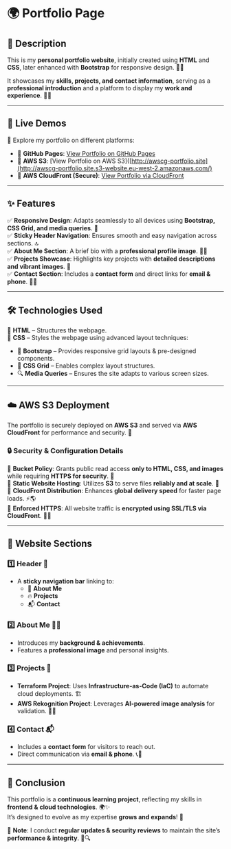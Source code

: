 # **🌍 Portfolio Page**  

## **📜 Description**  
This is my **personal portfolio website**, initially created using **HTML** and **CSS**, later enhanced with **Bootstrap** for responsive design. 🎨📱  

It showcases my **skills, projects, and contact information**, serving as a **professional introduction** and a platform to display my **work and experience**. 💼🎯  

---

## **🔗 Live Demos**  
🌟 Explore my portfolio on different platforms:  
- 🔹 **GitHub Pages**: [View Portfolio on GitHub Pages](https://awscloudgirl.github.io/portfolio-page/)  
- 🔹 **AWS S3**: [View Portfolio on AWS S3]([http://awscg-portfolio.site](http://awscg-portfolio.site.s3-website.eu-west-2.amazonaws.com/)  
- 🔹 **AWS CloudFront (Secure)**: [View Portfolio via CloudFront](https://dc7omfoccll6y.cloudfront.net)  

---

## **✨ Features**  
✅ **Responsive Design**: Adapts seamlessly to all devices using **Bootstrap, CSS Grid, and media queries**. 📲  
✅ **Sticky Header Navigation**: Ensures smooth and easy navigation across sections. 🔝  
✅ **About Me Section**: A brief bio with a **professional profile image**. 🧑‍💻  
✅ **Projects Showcase**: Highlights key projects with **detailed descriptions and vibrant images**. 🚀  
✅ **Contact Section**: Includes a **contact form** and direct links for **email & phone**. 📧📞  

---

## **🛠️ Technologies Used**  
🔹 **HTML** – Structures the webpage.  
🔹 **CSS** – Styles the webpage using advanced layout techniques:  
   - 🎨 **Bootstrap** – Provides responsive grid layouts & pre-designed components.  
   - 📏 **CSS Grid** – Enables complex layout structures.  
   - 🔍 **Media Queries** – Ensures the site adapts to various screen sizes.  

---

## **☁️ AWS S3 Deployment**  

The portfolio is securely deployed on **AWS S3** and served via **AWS CloudFront** for performance and security. 🚀  

### **🔒 Security & Configuration Details**  
🔹 **Bucket Policy**: Grants public read access **only to HTML, CSS, and images** while requiring **HTTPS for security**. 🔐  
🔹 **Static Website Hosting**: Utilizes **S3** to serve files **reliably and at scale**. 📂  
🔹 **CloudFront Distribution**: Enhances **global delivery speed** for faster page loads. ⚡🌎  
🔹 **Enforced HTTPS**: All website traffic is **encrypted using SSL/TLS via CloudFront**. 🔐🔗  

---

## **📌 Website Sections**  

### **1️⃣ Header** 🏡  
- A **sticky navigation bar** linking to:  
  - 📜 **About Me**  
  - 🔥 **Projects**  
  - 📬 **Contact**  

### **2️⃣ About Me** 👩‍💻  
- Introduces my **background & achievements**.  
- Features a **professional image** and personal insights.  

### **3️⃣ Projects** 🚀  
- **Terraform Project**: Uses **Infrastructure-as-Code (IaC)** to automate cloud deployments. 🏗️  
- **AWS Rekognition Project**: Leverages **AI-powered image analysis** for validation. 🤖📸  

### **4️⃣ Contact** 📬  
- Includes a **contact form** for visitors to reach out.  
- Direct communication via **email & phone**. 📞💌  

---

## **📢 Conclusion**  

This portfolio is a **continuous learning project**, reflecting my skills in **frontend & cloud technologies**. 🌍✨  
It’s designed to evolve as my expertise **grows and expands**! 🚀  

📌 **Note**: I conduct **regular updates & security reviews** to maintain the site’s **performance & integrity**. 🔧🔍  



